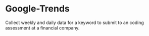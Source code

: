 # Google-Trends
Collect weekly and daily data for a keyword to submit to an coding assessment at a financial company.
